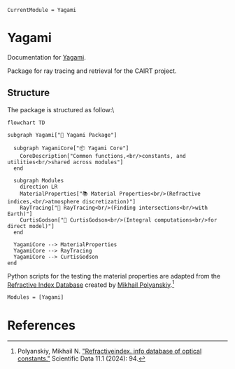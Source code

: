```@meta
CurrentModule = Yagami
```

# Yagami

Documentation for [Yagami](https://github.com/uriele/Yagami.jl).


Package for ray tracing and retrieval for the CAIRT project.

## Structure
The package is structured as follow:\

```mermaid
flowchart TD

subgraph Yagami["📂 Yagami Package"]
  
  subgraph YagamiCore["📦 Yagami Core"]
    CoreDescription["Common functions,<br/>constants, and utilities<br/>shared across modules"]
  end

  subgraph Modules
    direction LR
    MaterialProperties["📚 Material Properties<br/>(Refractive indices,<br/>atmosphere discretization)"]
    RayTracing["🔭 RayTracing<br/>(Finding intersections<br/>with Earth)"]
    CurtisGodson["📐 CurtisGodson<br/>(Integral computations<br/>for direct model)"]
  end

  YagamiCore --> MaterialProperties
  YagamiCore --> RayTracing
  YagamiCore --> CurtisGodson
end
```



Python scripts for the testing the material properties are adapted from the [Refractive Index Database](https://github.com/polyanskiy/refractiveindex.info-database?tab=readme-ov-file) created by [Mikhail Polyanskiy](https://www.bnl.gov/staff/polyanskiy).[^1]

```@autodocs
Modules = [Yagami]
```


# References

[^1]: Polyanskiy, Mikhail N. ["Refractiveindex. info database of optical constants."](https://www.nature.com/articles/s41597-023-02898-2) Scientific Data 11.1 (2024): 94.



